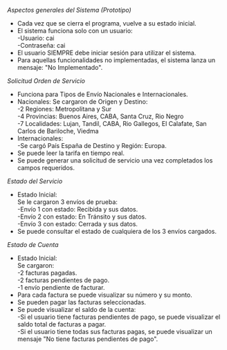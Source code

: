 *Aspectos generales del Sistema (Prototipo)*

- Cada vez que se cierra el programa, vuelve a su estado inicial.
- El sistema funciona solo con un usuario:  
-Usuario: cai  
-Contraseña: cai  
- El usuario SIEMPRE debe iniciar sesión para utilizar el sistema.
- Para aquellas funcionalidades no implementadas, el sistema lanza un mensaje: "No Implementado".

*Solicitud Orden de Servicio*
- Funciona para Tipos de Envío Nacionales e Internacionales.
- Nacionales: Se cargaron de Origen y Destino:  
-2 Regiones: Metropolitana y Sur  
-4 Provincias: Buenos Aires, CABA, Santa Cruz, Rio Negro  
-7 Localidades: Lujan, Tandil, CABA, Rio Gallegos, El Calafate, San Carlos de Bariloche, Viedma  
- Internacionales:  
-Se cargó País España de Destino y Región: Europa.  
- Se puede leer la tarifa en tiempo real.
- Se puede generar una solicitud de servicio una vez completados los campos requeridos.


*Estado del Servicio*
- Estado Inicial:  
Se le cargaron 3 envíos de prueba:  
-Envío 1 con estado: Recibida y sus datos.  
-Envío 2 con estado: En Tránsito y sus datos.  
-Envío 3 con estado: Cerrada y sus datos.  
- Se puede consultar el estado de cualquiera de los 3 envíos cargados.

*Estado de Cuenta*
- Estado Inicial:  
Se cargaron:  
-2 facturas pagadas.  
-2 facturas pendientes de pago.  
-1 envío pendiente de facturar.  
- Para cada factura se puede visualizar su número y su monto.
- Se pueden pagar las facturas seleccionadas.
- Se puede visualizar el saldo de la cuenta:   
-Si el usuario tiene facturas pendientes de pago, se puede visualizar el saldo total de facturas a pagar.  
-Si el usuario tiene todas sus facturas pagas, se puede visualizar un mensaje "No tiene facturas pendientes de pago".
